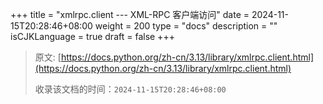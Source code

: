 +++
title = "xmlrpc.client --- XML-RPC 客户端访问"
date = 2024-11-15T20:28:46+08:00
weight = 200
type = "docs"
description = ""
isCJKLanguage = true
draft = false
+++

> 原文: [https://docs.python.org/zh-cn/3.13/library/xmlrpc.client.html](https://docs.python.org/zh-cn/3.13/library/xmlrpc.client.html)
>
> 收录该文档的时间：`2024-11-15T20:28:46+08:00`
